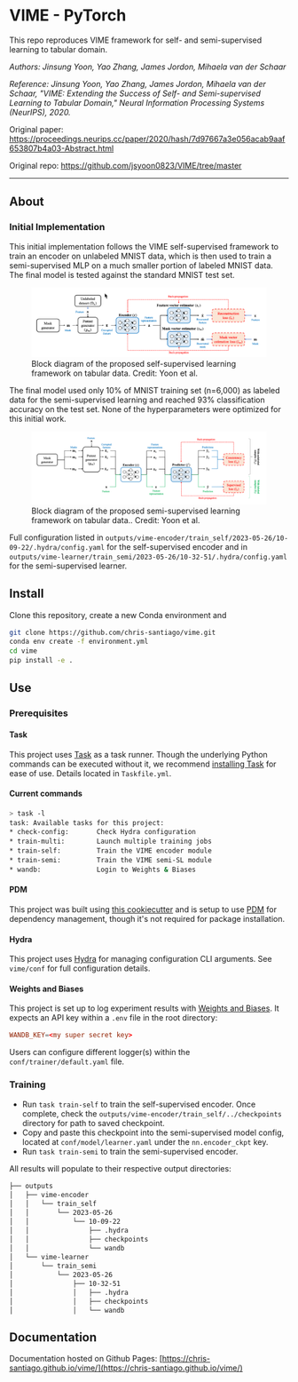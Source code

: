 # VIME - PyTorch

This repo reproduces VIME framework for self- and semi-supervised learning to tabular domain.

*Authors: Jinsung Yoon, Yao Zhang, James Jordon, Mihaela van der Schaar*

*Reference: Jinsung Yoon, Yao Zhang, James Jordon, Mihaela van der Schaar, "VIME: Extending the Success of Self- and Semi-supervised Learning to Tabular Domain," Neural Information Processing Systems (NeurIPS), 2020.*

Original paper: https://proceedings.neurips.cc/paper/2020/hash/7d97667a3e056acab9aaf653807b4a03-Abstract.html

Original repo: https://github.com/jsyoon0823/VIME/tree/master

---------
## About

### Initial Implementation

This initial implementation follows the VIME self-supervised framework to train an encoder on
unlabeled MNIST data, which is then used to train a semi-supervised MLP on a much smaller portion
of labeled MNIST data. The final model is tested against the standard MNIST test set.

<figure>
  <img src="static/self-sl-block.png" alt="">
  <figcaption>Block diagram of the proposed self-supervised learning framework on tabular data. Credit: Yoon et al.</figcaption>
</figure>

The final model used only 10% of MNIST training set (n=6,000) as labeled data for the semi-supervised
learning and reached 93% classification accuracy on the test set.  None of the hyperparameters were 
optimized for this initial work. 

<figure>
  <img src="static/semi-sl-block.png" alt="">
  <figcaption>Block diagram of the proposed semi-supervised learning framework on tabular data.. Credit: Yoon et al.</figcaption>
</figure>

Full configuration listed in `outputs/vime-encoder/train_self/2023-05-26/10-09-22/.hydra/config.yaml`
for the self-supervised encoder and in `outputs/vime-learner/train_semi/2023-05-26/10-32-51/.hydra/config.yaml`
for the semi-supervised learner.

## Install

Clone this repository, create a new Conda environment and 

```bash
git clone https://github.com/chris-santiago/vime.git
conda env create -f environment.yml
cd vime
pip install -e .
```

## Use

### Prerequisites

#### Task

This project uses [Task](https://taskfile.dev/) as a task runner. Though the underlying Python
commands can be executed without it, we recommend [installing Task](https://taskfile.dev/installation/)
for ease of use. Details located in `Taskfile.yml`.

#### Current commands

```bash
> task -l
task: Available tasks for this project:
* check-config:       Check Hydra configuration
* train-multi:        Launch multiple training jobs
* train-self:         Train the VIME encoder module
* train-semi:         Train the VIME semi-SL module
* wandb:              Login to Weights & Biases
```

#### PDM

This project was built using [this cookiecutter](https://github.com/chris-santiago/cookie) and is
setup to use [PDM](https://pdm.fming.dev/latest/) for dependency management, though it's not required
for package installation.

#### Hydra

This project uses [Hydra](https://hydra.cc/docs/intro/) for managing configuration CLI arguments. See `vime/conf` for full
configuration details.

#### Weights and Biases

This project is set up to log experiment results with [Weights and Biases](https://wandb.ai/). It
expects an API key within a `.env` file in the root directory:

```toml
WANDB_KEY=<my super secret key>
```

Users can configure different logger(s) within the `conf/trainer/default.yaml` file.

### Training

- Run `task train-self` to train the self-supervised encoder. Once complete, check the `outputs/vime-encoder/train_self/../checkpoints`
directory for path to saved checkpoint. 
- Copy and paste this checkpoint into the semi-supervised model 
config, located at `conf/model/learner.yaml` under the `nn.encoder_ckpt` key.
- Run `task train-semi` to train the semi-supervised encoder. 

All results will populate to their respective output directories:

```
├── outputs
│   ├── vime-encoder
│   │   └── train_self
│   │       └── 2023-05-26
│   │           └── 10-09-22
│   │               ├── .hydra
│   │               ├── checkpoints
│   │               └── wandb
│   └── vime-learner
│       └── train_semi
│           └── 2023-05-26
│               ├── 10-32-51
│               │   ├── .hydra
│               │   ├── checkpoints
│               │   └── wandb
```

## Documentation

Documentation hosted on Github Pages: [https://chris-santiago.github.io/vime/](https://chris-santiago.github.io/vime/)
